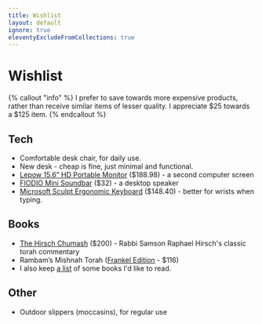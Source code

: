 ```yaml
---
title: Wishlist
layout: default
ignore: true
eleventyExcludeFromCollections: true
---
```


# Wishlist

{% callout "info" %}
I prefer to save towards more expensive products, rather than receive similar items of lesser quality. I appreciate $25 towards a $125 item.
{% endcallout %}

## Tech
* Comfortable desk chair, for daily use.
* New desk - cheap is fine, just minimal and functional.
* [Lepow 15.6” HD Portable Monitor](https://www.amazon.com/dp/B07V1SQ966) ($188.98) - a second computer screen
* [FIODIO Mini Soundbar](https://www.amazon.com/dp/B0861TF8B2) ($32) - a desktop speaker
* [Microsoft Sculpt Ergonomic Keyboard](https://www.amazon.com/dp/B07L2HSQJ4) ($148.40) - better for wrists when typing.

## Books
* [The Hirsch Chumash](https://www.feldheim.com/the-hirsch-chumash-complete-set.html) ($200) - Rabbi Samson Raphael Hirsch's classic torah commentary
* Rambam’s Mishnah Torah ([Frankel Edition](https://shabsifrankel.com/collections/custom-collection/products/yad-shabsi-condensed-edition) - $116)
* I also keep [a list](/reading#future) of some books I'd like to read.

## Other
* Outdoor slippers (moccasins), for regular use
